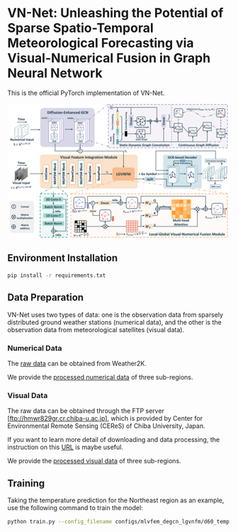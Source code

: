 # VN-Net: Unleashing the Potential of Sparse Spatio-Temporal Meteorological Forecasting via Visual-Numerical Fusion in Graph Neural Network

This is the official PyTorch implementation of VN-Net.

![Logo](./architecture.png)


## Environment Installation

```bash
pip install -r requirements.txt
```

## Data Preparation

VN-Net uses two types of data: one is the observation data from sparsely distributed ground weather stations (numerical data), and the other is the observation data from meteorological satellites (visual data).

### Numerical Data

The [raw data](https://github.com/bycnfz/weather2k) can be obtained from Weather2K.

We provide the [processed numerical data](https://drive.google.com/drive/folders/13mZpmRd1KckDXNaJWz7hVeHSpXMBCaAq?usp=sharing) of three sub-regions.

### Visual Data
The raw data can be obtained through the FTP server [ftp://hmwr829gr.cr.chiba-u.ac.jp], which is provided by Center for Environmental Remote Sensing (CEReS) of Chiba University, Japan.

If you want to learn more detail of downloading and data processing, the instruction on this [URL](http://quicklooks.cr.chiba-u.ac.jp/~himawari_movie/rd_gridded.html) is maybe useful.

We provide the [processed visual data](https://pan.baidu.com/s/1lL-4yuLTrmzTqzGGqcAIOw?pwd=zwg4) of three sub-regions.


## Training

Taking the temperature prediction for the Northeast region as an example, use the following command to train the model:

```bash
python train.py --config_filename configs/mlvfem_degcn_lgvnfm/d60_temp.yaml
```

